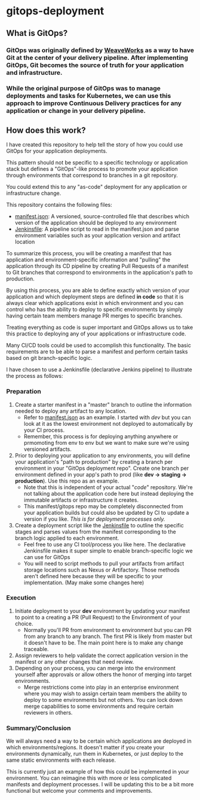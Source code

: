 # gitops-deployment
## What is GitOps?
### GitOps was originally defined by [WeaveWorks](https://www.weave.works/technologies/gitops/) as a way to have Git at the center of your delivery pipeline. After implementing GitOps, Git becomes the source of truth for your application and infrastructure.
### While the original purpose of GitOps was to manage deployments and tasks for Kubernetes, we can use this approach to improve Continuous Delivery practices for any application or change in your delivery pipeline.

## How does this work?
I have created this repository to help tell the story of how you could use GitOps for your application deployments.

This pattern should not be specific to a specific technology or application stack but defines a "GitOps"-like process to promote your application through environments that correspond to branches in a git repository.

You could extend this to any "as-code" deployment for any application or infrastructure change.

This repository contains the following files:
* [manifest.json](manifest.json): A versioned, source-controlled file that describes which version of the application should be deployed to any environment
* [Jenkinsfile](Jenkinsfile): A pipeline script to read in the manifest.json and parse environment variables such as your application version and artifact location

To summarize this process, you will be creating a manifest that has application and environment-specific information and "pulling" the application through its CD pipeline by creating Pull Requests of a manifest to Git branches that correspond to environments in the application's path to production. 

By using this process, you are able to define exactly which version of your application and which deployment steps are defined **in code** so that it is always clear which applications exist in which environment and you can control who has the ability to deploy to specific environments by simply having certain team members manage PR merges to specific branches. 

Treating everything as code is super important and GitOps allows us to take this practice to deploying any of your applications or infrastructure code.

Many CI/CD tools could be used to accomplish this functionality.  The basic requirements are to be able to parse a manifest and perform certain tasks based on git branch-specific logic.

I have chosen to use a Jenkinsfile (declarative Jenkins pipeline) to illustrate the process as follows:
### Preparation
1. Create a starter manifest in a "master" branch to outline the information needed to deploy any artifact to any location.
   * Refer to [manifest.json](manifest.json) as an example. I started with *dev* but you can look at it as the lowest environment not deployed to automatically by your CI process.
   * Remember, this process is for deploying anything anywhere or prmomoting from env to env but we want to make sure we're using versioned artifacts.
2. Prior to deploying your application to any environments, you will define your application's "path to production" by creating a branch per environment in your "GitOps deployment repo". Create one branch per environment defined in your app's path to prod (like **dev -> staging -> production**). Use this repo as an example.
    * Note that this is independent of your actual "_code_" repository. We're not talking about the application code here but instead deploying the immutable artifacts or infrastructure it creates.
    * This manifest/gitops repo may be completely disconnected from your application builds but could also be updated by CI to update a version if you like. *This is for deployment processes only.*
3. Create a deployment script like the [Jenkinsfile](Jenkinsfile) to outline the specific stages and parses values from the manifest corresponding to the branch logic applied to each environment.
   * Feel free to use any CI tool/process you like here. The declarative Jenkinsfile makes it super simple to enable branch-specific logic we can use for GitOps
   * You will need to script methods to pull your artifacts from artifact storage locations such as Nexus or Artifactory.  Those methods aren't defined here because they will be specific to your implementation. (May make some changes here)


### Execution
1. Initiate deployment to your **dev** environment by updating your manifest to point to a creating a PR (Pull Request) to the Environment of your choice.
    * Normally you'll PR from environment to environment but you can PR from any branch to any branch. The first PR is likely from master but it doesn't have to be. The main point here is to make any change traceable.
2. Assign reviewers to help validate the correct application version in the manifest or any other changes that need review.
3. Depending on your process, you can merge into the environment yourself after approvals or allow others the honor of merging into target environments.
    * Merge restrictions come into play in an enterprise environment where you may wish to assign certain team members the ability to deploy to some environments but not others. You can lock down merge capabilities to some environments and require certain reviewers in others.

### Summary/Conclusion
We will always need a way to be certain which applications are deployed in which environments/regions.  It doesn't matter if you create your environments dynamically, run them in Kubernetes, or just deploy to the same static environments with each release. 

This is currently just an example of how this could be implemented in your environment.  You can reimagine this with more or less complicated manifests and deployment processes.  I will be updating this to be a bit more functional but welcome your comments and improvements.
